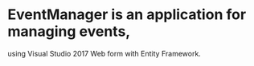 # EventManager is an application for managing events, 
using Visual Studio 2017 Web form with Entity Framework.